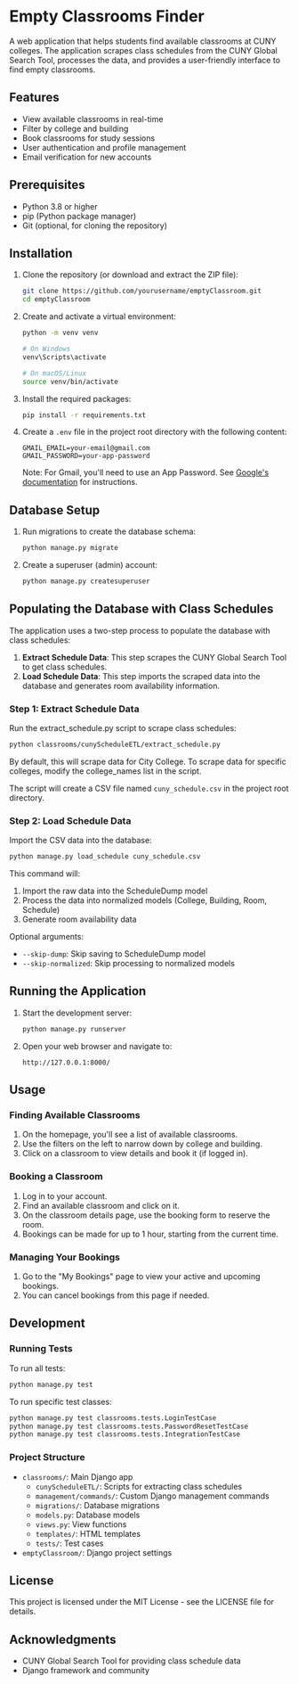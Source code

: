 # Empty Classrooms Finder

A web application that helps students find available classrooms at CUNY colleges. The application scrapes class schedules from the CUNY Global Search Tool, processes the data, and provides a user-friendly interface to find empty classrooms.

## Features

- View available classrooms in real-time
- Filter by college and building
- Book classrooms for study sessions
- User authentication and profile management
- Email verification for new accounts

## Prerequisites

- Python 3.8 or higher
- pip (Python package manager)
- Git (optional, for cloning the repository)

## Installation

1. Clone the repository (or download and extract the ZIP file):
   ```bash
   git clone https://github.com/yourusername/emptyClassroom.git
   cd emptyClassroom
   ```

2. Create and activate a virtual environment:
   ```bash
   python -m venv venv
   
   # On Windows
   venv\Scripts\activate
   
   # On macOS/Linux
   source venv/bin/activate
   ```

3. Install the required packages:
   ```bash
   pip install -r requirements.txt
   ```

4. Create a `.env` file in the project root directory with the following content:
   ```
   GMAIL_EMAIL=your-email@gmail.com
   GMAIL_PASSWORD=your-app-password
   ```
   Note: For Gmail, you'll need to use an App Password. See [Google's documentation](https://support.google.com/accounts/answer/185833) for instructions.

## Database Setup

1. Run migrations to create the database schema:
   ```bash
   python manage.py migrate
   ```

2. Create a superuser (admin) account:
   ```bash
   python manage.py createsuperuser
   ```

## Populating the Database with Class Schedules

The application uses a two-step process to populate the database with class schedules:

1. **Extract Schedule Data**: This step scrapes the CUNY Global Search Tool to get class schedules.
2. **Load Schedule Data**: This step imports the scraped data into the database and generates room availability information.

### Step 1: Extract Schedule Data

Run the extract_schedule.py script to scrape class schedules:

```bash
python classrooms/cunyScheduleETL/extract_schedule.py
```

By default, this will scrape data for City College. To scrape data for specific colleges, modify the college_names list in the script.

The script will create a CSV file named `cuny_schedule.csv` in the project root directory.

### Step 2: Load Schedule Data

Import the CSV data into the database:

```bash
python manage.py load_schedule cuny_schedule.csv
```

This command will:
1. Import the raw data into the ScheduleDump model
2. Process the data into normalized models (College, Building, Room, Schedule)
3. Generate room availability data

Optional arguments:
- `--skip-dump`: Skip saving to ScheduleDump model
- `--skip-normalized`: Skip processing to normalized models

## Running the Application

1. Start the development server:
   ```bash
   python manage.py runserver
   ```

2. Open your web browser and navigate to:
   ```
   http://127.0.0.1:8000/
   ```

## Usage

### Finding Available Classrooms

1. On the homepage, you'll see a list of available classrooms.
2. Use the filters on the left to narrow down by college and building.
3. Click on a classroom to view details and book it (if logged in).

### Booking a Classroom

1. Log in to your account.
2. Find an available classroom and click on it.
3. On the classroom details page, use the booking form to reserve the room.
4. Bookings can be made for up to 1 hour, starting from the current time.

### Managing Your Bookings

1. Go to the "My Bookings" page to view your active and upcoming bookings.
2. You can cancel bookings from this page if needed.

## Development

### Running Tests

To run all tests:
```bash
python manage.py test
```

To run specific test classes:
```bash
python manage.py test classrooms.tests.LoginTestCase
python manage.py test classrooms.tests.PasswordResetTestCase
python manage.py test classrooms.tests.IntegrationTestCase
```

### Project Structure

- `classrooms/`: Main Django app
  - `cunyScheduleETL/`: Scripts for extracting class schedules
  - `management/commands/`: Custom Django management commands
  - `migrations/`: Database migrations
  - `models.py`: Database models
  - `views.py`: View functions
  - `templates/`: HTML templates
  - `tests/`: Test cases
- `emptyClassroom/`: Django project settings

## License

This project is licensed under the MIT License - see the LICENSE file for details.

## Acknowledgments

- CUNY Global Search Tool for providing class schedule data
- Django framework and community
